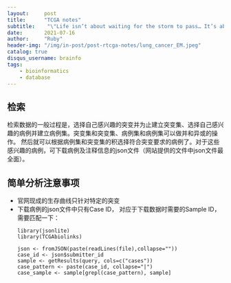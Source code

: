```yaml
---
layout:     post
title:      "TCGA notes"
subtitle:    "\"Life isn’t about waiting for the storm to pass… It’s about learning to dance in the rain.” — Vivian Greene\""
date:       2021-07-16
author:     "Ruby"
header-img: "/img/in-post/post-rtcga-notes/lung_cancer_EM.jpeg"
catalog: true
disqus_username: brainfo
tags: 
    - bioinformatics
    - database
---
```


## 检索

检索数据的一般过程是，选择自己感兴趣的突变并为止建立突变集、选择自己感兴趣的病例并建立病例集。突变集和突变集、病例集和病例集可以做并和异或的操作。
然后就可以根据病例集和突变集的积选择符合突变要求的病例了。对于这些感兴趣的病例，可下载病例及注释信息的json文件（网站提供的文件中json文件最全面）。

## 简单分析注意事项
- 官网现成的生存曲线只针对特定的突变
- 下载病例的json文件中只有Case ID， 对应于下载数据时需要的Sample ID，需要匹配一下：
	```{r} 
	library(jsonlite)
	library(TCGAbiolinks)
	
	json <- fromJSON(paste(readLines(file),collapse=""))
	case_id <- json$submitter_id
	sample <- getResults(query, cols=c("cases"))
	case_pattern <- paste(case_id, collapse="|")
	case_sample <- sample[grepl(case_pattern), sample]
	```